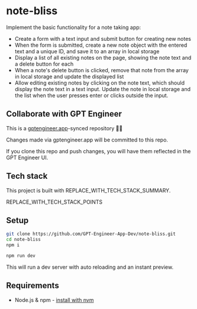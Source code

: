 # note-bliss

Implement the basic functionality for a note taking app:

- Create a form with a text input and submit button for creating new notes
- When the form is submitted, create a new note object with the entered text and a unique ID, and save it to an array in local storage
- Display a list of all existing notes on the page, showing the note text and a delete button for each 
- When a note's delete button is clicked, remove that note from the array in local storage and update the displayed list
- Allow editing existing notes by clicking on the note text, which should display the note text in a text input. Update the note in local storage and the list when the user presses enter or clicks outside the input.

## Collaborate with GPT Engineer

This is a [gptengineer.app](https://gptengineer.app)-synced repository 🌟🤖

Changes made via gptengineer.app will be committed to this repo.

If you clone this repo and push changes, you will have them reflected in the GPT Engineer UI.

## Tech stack

This project is built with REPLACE_WITH_TECH_STACK_SUMMARY.

REPLACE_WITH_TECH_STACK_POINTS

## Setup

```sh
git clone https://github.com/GPT-Engineer-App-Dev/note-bliss.git
cd note-bliss
npm i
```

```sh
npm run dev
```

This will run a dev server with auto reloading and an instant preview.

## Requirements

- Node.js & npm - [install with nvm](https://github.com/nvm-sh/nvm#installing-and-updating)
